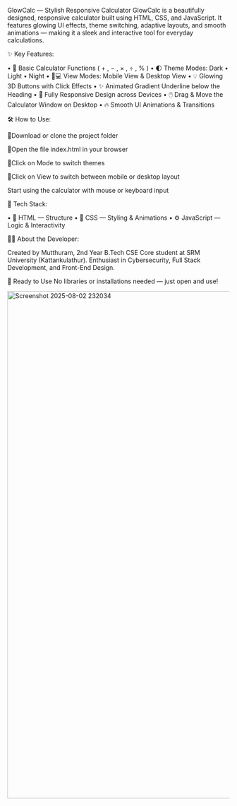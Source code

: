 GlowCalc — Stylish Responsive Calculator
GlowCalc is a beautifully designed, responsive calculator built using HTML, CSS, and JavaScript. It features glowing UI effects, theme switching, adaptive layouts, and smooth animations — making it a sleek and interactive tool for everyday calculations.

✨ Key Features:

• 🌈 Basic Calculator Functions ( + , − , × , ÷ , % )
• 🌓 Theme Modes: Dark • Light • Night
• 📱💻 View Modes: Mobile View & Desktop View
• 💡 Glowing 3D Buttons with Click Effects
• ✨ Animated Gradient Underline below the Heading
• 🎯 Fully Responsive Design across Devices
• 🖱️ Drag & Move the Calculator Window on Desktop
• 🔥 Smooth UI Animations & Transitions

🛠️ How to Use:

🎈Download or clone the project folder

🎈Open the file index.html in your browser

🎈Click on Mode to switch themes

🎈Click on View to switch between mobile or desktop layout

Start using the calculator with mouse or keyboard input

🔧 Tech Stack:

• 🧱 HTML — Structure
• 🎨 CSS — Styling & Animations
• ⚙️ JavaScript — Logic & Interactivity

👨‍💻 About the Developer:

Created by Mutthuram,
2nd Year B.Tech CSE Core student at SRM University (Kattankulathur).
Enthusiast in Cybersecurity, Full Stack Development, and Front-End Design.

📂 Ready to Use
No libraries or installations needed — just open and use!

<img width="1095" height="1149" alt="Screenshot 2025-08-02 232034" src="https://github.com/user-attachments/assets/0ab08de1-b058-4320-8c43-ea8296795938" />
